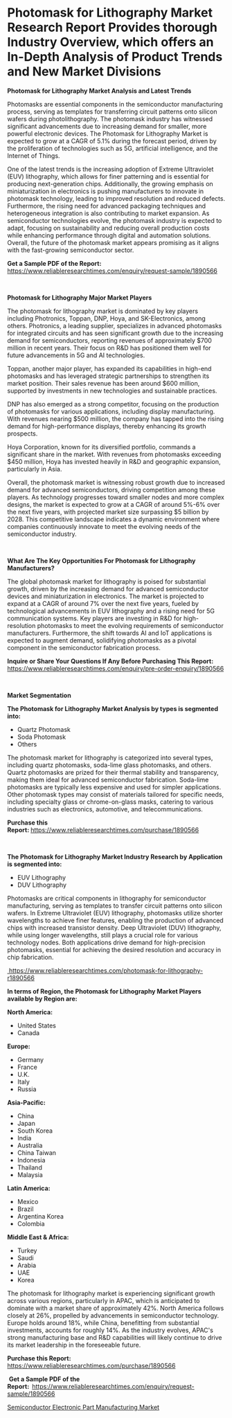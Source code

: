 <p><h1>Photomask for Lithography Market Research Report Provides thorough Industry Overview, which offers an In-Depth Analysis of Product Trends and New Market Divisions</h1></p><p><strong>Photomask for Lithography Market Analysis and Latest Trends</strong></p>
<p><p>Photomasks are essential components in the semiconductor manufacturing process, serving as templates for transferring circuit patterns onto silicon wafers during photolithography. The photomask industry has witnessed significant advancements due to increasing demand for smaller, more powerful electronic devices. The Photomask for Lithography Market is expected to grow at a CAGR of 5.1% during the forecast period, driven by the proliferation of technologies such as 5G, artificial intelligence, and the Internet of Things. </p><p>One of the latest trends is the increasing adoption of Extreme Ultraviolet (EUV) lithography, which allows for finer patterning and is essential for producing next-generation chips. Additionally, the growing emphasis on miniaturization in electronics is pushing manufacturers to innovate in photomask technology, leading to improved resolution and reduced defects. Furthermore, the rising need for advanced packaging techniques and heterogeneous integration is also contributing to market expansion. As semiconductor technologies evolve, the photomask industry is expected to adapt, focusing on sustainability and reducing overall production costs while enhancing performance through digital and automation solutions. Overall, the future of the photomask market appears promising as it aligns with the fast-growing semiconductor sector.</p></p>
<p><strong>Get a Sample PDF of the Report:&nbsp;</strong> <a href="https://www.reliableresearchtimes.com/enquiry/request-sample/1890566?utm_campaign=3315&utm_medium=2&utm_source=Github&utm_content=ia&utm_term=07042025&utm_id=photomask-for-lithography">https://www.reliableresearchtimes.com/enquiry/request-sample/1890566</a></p>
<p>&nbsp;</p>
<p><strong>Photomask for Lithography Major Market Players</strong></p>
<p><p>The photomask for lithography market is dominated by key players including Photronics, Toppan, DNP, Hoya, and SK-Electronics, among others. Photronics, a leading supplier, specializes in advanced photomasks for integrated circuits and has seen significant growth due to the increasing demand for semiconductors, reporting revenues of approximately $700 million in recent years. Their focus on R&D has positioned them well for future advancements in 5G and AI technologies.</p><p>Toppan, another major player, has expanded its capabilities in high-end photomasks and has leveraged strategic partnerships to strengthen its market position. Their sales revenue has been around $600 million, supported by investments in new technologies and sustainable practices.</p><p>DNP has also emerged as a strong competitor, focusing on the production of photomasks for various applications, including display manufacturing. With revenues nearing $500 million, the company has tapped into the rising demand for high-performance displays, thereby enhancing its growth prospects.</p><p>Hoya Corporation, known for its diversified portfolio, commands a significant share in the market. With revenues from photomasks exceeding $450 million, Hoya has invested heavily in R&D and geographic expansion, particularly in Asia.</p><p>Overall, the photomask market is witnessing robust growth due to increased demand for advanced semiconductors, driving competition among these players. As technology progresses toward smaller nodes and more complex designs, the market is expected to grow at a CAGR of around 5%-6% over the next five years, with projected market size surpassing $5 billion by 2028. This competitive landscape indicates a dynamic environment where companies continuously innovate to meet the evolving needs of the semiconductor industry.</p></p>
<p>&nbsp;</p>
<p><strong>What Are The Key Opportunities For Photomask for Lithography Manufacturers?</strong></p>
<p><p>The global photomask market for lithography is poised for substantial growth, driven by the increasing demand for advanced semiconductor devices and miniaturization in electronics. The market is projected to expand at a CAGR of around 7% over the next five years, fueled by technological advancements in EUV lithography and a rising need for 5G communication systems. Key players are investing in R&D for high-resolution photomasks to meet the evolving requirements of semiconductor manufacturers. Furthermore, the shift towards AI and IoT applications is expected to augment demand, solidifying photomasks as a pivotal component in the semiconductor fabrication process.</p></p>
<p><strong>Inquire or Share Your Questions If Any Before Purchasing This Report:</strong> <a href="https://www.reliableresearchtimes.com/enquiry/pre-order-enquiry/1890566?utm_campaign=3315&utm_medium=2&utm_source=Github&utm_content=ia&utm_term=07042025&utm_id=photomask-for-lithography">https://www.reliableresearchtimes.com/enquiry/pre-order-enquiry/1890566</a></p>
<p>&nbsp;</p>
<p><strong>Market Segmentation</strong></p>
<p><strong>The Photomask for Lithography Market Analysis by types is segmented into:</strong></p>
<p><ul><li>Quartz Photomask</li><li>Soda Photomask</li><li>Others</li></ul></p>
<p><p>The photomask market for lithography is categorized into several types, including quartz photomasks, soda-lime glass photomasks, and others. Quartz photomasks are prized for their thermal stability and transparency, making them ideal for advanced semiconductor fabrication. Soda-lime photomasks are typically less expensive and used for simpler applications. Other photomask types may consist of materials tailored for specific needs, including specialty glass or chrome-on-glass masks, catering to various industries such as electronics, automotive, and telecommunications.</p></p>
<p><strong>Purchase this Report:&nbsp;</strong><a href="https://www.reliableresearchtimes.com/purchase/1890566?utm_campaign=3315&utm_medium=2&utm_source=Github&utm_content=ia&utm_term=07042025&utm_id=photomask-for-lithography">https://www.reliableresearchtimes.com/purchase/1890566</a></p>
<p>&nbsp;</p>
<p><strong>The Photomask for Lithography Market Industry Research by Application is segmented into:</strong></p>
<p><ul><li>EUV Lithography</li><li>DUV Lithography</li></ul></p>
<p><p>Photomasks are critical components in lithography for semiconductor manufacturing, serving as templates to transfer circuit patterns onto silicon wafers. In Extreme Ultraviolet (EUV) lithography, photomasks utilize shorter wavelengths to achieve finer features, enabling the production of advanced chips with increased transistor density. Deep Ultraviolet (DUV) lithography, while using longer wavelengths, still plays a crucial role for various technology nodes. Both applications drive demand for high-precision photomasks, essential for achieving the desired resolution and accuracy in chip fabrication.</p></p>
<p><a href="https://www.reliableresearchtimes.com/photomask-for-lithography-r1890566?utm_campaign=3315&utm_medium=2&utm_source=Github&utm_content=ia&utm_term=07042025&utm_id=photomask-for-lithography">&nbsp;https://www.reliableresearchtimes.com/photomask-for-lithography-r1890566</a></p>
<p><strong>In terms of Region, the Photomask for Lithography Market Players available by Region are:</strong></p>
<p>
    <p> <strong> North America: </strong>
        <ul>
            <li>United States</li>
            <li>Canada</li>
        </ul>
        </p> 
    <p> <strong> Europe: </strong>
        <ul>
            <li>Germany</li>
            <li>France</li>
            <li>U.K.</li>
            <li>Italy</li>
            <li>Russia</li>
        </ul>
        </p> 
    <p> <strong> Asia-Pacific: </strong>
        <ul>
            <li>China</li>
            <li>Japan</li>
            <li>South Korea</li>
            <li>India</li>
            <li>Australia</li>
            <li>China Taiwan</li>
            <li>Indonesia</li>
            <li>Thailand</li>
            <li>Malaysia</li>
        </ul>
        </p> 
    <p> <strong> Latin America: </strong>
        <ul>
            <li>Mexico</li>
            <li>Brazil</li>
            <li>Argentina Korea</li>
            <li>Colombia</li>
        </ul>
        </p> 
    <p> <strong> Middle East & Africa: </strong>
        <ul>
            <li>Turkey</li>
            <li>Saudi</li>
            <li>Arabia</li>
            <li>UAE</li>
            <li>Korea</li>
        </ul>
    </p>
    </p>
<p><p>The photomask for lithography market is experiencing significant growth across various regions, particularly in APAC, which is anticipated to dominate with a market share of approximately 42%. North America follows closely at 26%, propelled by advancements in semiconductor technology. Europe holds around 18%, while China, benefitting from substantial investments, accounts for roughly 14%. As the industry evolves, APAC's strong manufacturing base and R&D capabilities will likely continue to drive its market leadership in the foreseeable future.</p></p>
<p><strong>Purchase this Report: </strong><a href="https://www.reliableresearchtimes.com/purchase/1890566?utm_campaign=3315&utm_medium=2&utm_source=Github&utm_content=ia&utm_term=07042025&utm_id=photomask-for-lithography">https://www.reliableresearchtimes.com/purchase/1890566</a></p>
<p>&nbsp;<strong>Get a Sample PDF of the Report:&nbsp;&nbsp;</strong><a href="https://www.reliableresearchtimes.com/enquiry/request-sample/1890566?utm_campaign=3315&utm_medium=2&utm_source=Github&utm_content=ia&utm_term=07042025&utm_id=photomask-for-lithography">https://www.reliableresearchtimes.com/enquiry/request-sample/1890566</a></p>
<p><strong></strong></p>
<p><p><a href="https://github.com/sderolza/Market-Research-Report-List-1/blob/main/semiconductor-electronic-part-manufacturing-market.md?utm_campaign=3315&utm_medium=2&utm_source=Github&utm_content=ia&utm_term=07042025&utm_id=photomask-for-lithography">Semiconductor Electronic Part Manufacturing Market</a></p></p>